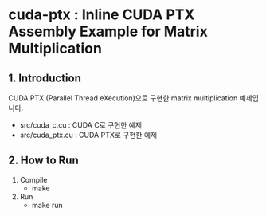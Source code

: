 # cuda-ptx : Inline CUDA PTX Assembly Example for Matrix Multiplication

## 1. Introduction
CUDA PTX (Parallel Thread eXecution)으로 구현한 matrix multiplication 예제입니다.
- src/cuda_c.cu : CUDA C로 구현한 예제
- src/cuda_ptx.cu : CUDA PTX로 구현한 예제

## 2. How to Run
1. Compile
    - make
2. Run
    - make run

